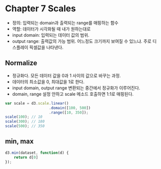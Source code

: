 # Chapter 7 Scales

- 정의: 입력되는 domain과 출력되는 range를 매핑하는 함수
- 역할: 데이터가 시각화될 때 내가 원하는대로 
- input domain: 입력되는 데이터 값의 범위.
- output range: 출력값의 가능 범위. 어느정도 크기까지 보여질 수 있느냐. 주로 디스플레이 픽셀값을 나타낸다.

## Normalize

- 정규화다. 모든 데이터 값을 0과 1 사이의 값으로 바꾸는 과정.
- 데이터의 최소값을 0, 최대값을 1로 한다.
- input domain, output range 변환되는 중간에서 정규화가 이루어진다.
- domain, range 설정 안하고 scale 메소드 호출하면 1:1로 매핑된다.

```js
var scale = d3.scale.linear()
                    .domain([100, 500])
                    .range([10, 350]);
scale(100); // 10
scale(300); // 180
scale(500); // 350
```

## min, max

```js
d3.min(dataset, function(d) {
    return d[0]
});
```
